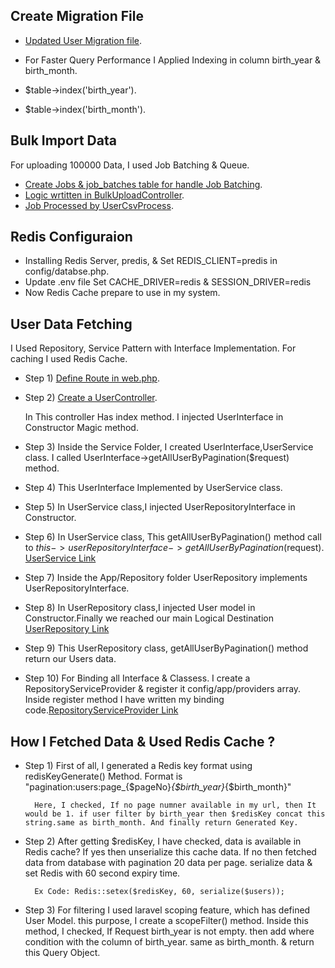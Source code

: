 ## Create Migration File

- [Updated User Migration file](https://github.com/alaminrony/Doctime-Task/blob/master/database/migrations/2014_10_12_000000_create_users_table.php).

- For Faster Query Performance I Applied Indexing in column birth_year & birth_month.
- $table->index('birth_year').
- $table->index('birth_month').

## Bulk Import Data

For uploading 100000 Data, I used Job Batching & Queue.


- [Create Jobs & job_batches table for handle Job Batching](https://github.com/alaminrony/Doctime-Task/blob/master/database/migrations/2024_01_19_111017_create_job_batches_table.php).
- [Logic wrtitten in BulkUploadController](https://github.com/alaminrony/Doctime-Task/blob/master/app/Http/Controllers/BulkUploadController.php).
- [Job Processed by UserCsvProcess](https://github.com/alaminrony/Doctime-Task/blob/master/app/Jobs/UserCsvProcess.php).

## Redis Configuraion

- Installing Redis Server, predis, & Set REDIS_CLIENT=predis in config/databse.php. 
- Update .env file Set CACHE_DRIVER=redis & SESSION_DRIVER=redis 
- Now Redis Cache prepare to use in my system. 


## User Data Fetching

I Used Repository, Service Pattern with Interface Implementation. For caching I used Redis Cache.

- Step 1) [Define Route in web.php](https://github.com/alaminrony/Doctime-Task/blob/master/routes/web.php).
- Step 2) [Create a UserController](https://github.com/alaminrony/Doctime-Task/blob/master/routes/web.php). 
   
   In This controller Has index method. I injected UserInterface in Constructor Magic method.

 
- Step 3) Inside the Service Folder, I created UserInterface,UserService class. I called UserInterface->getAllUserByPagination($request) method.
- Step 4) This UserInterface Implemented by UserService class. 
- Step 5) In UserService class,I injected UserRepositoryInterface in Constructor.
- Step 6) In UserService class, This getAllUserByPagination() method call to $this->userRepositoryInterface->getAllUserByPagination($request).   [UserService Link](https://github.com/alaminrony/Doctime-Task/blob/master/app/Service/UserService.php)
- Step 7) Inside the App/Repository folder UserRepository implements UserRepositoryInterface.
- Step 8) In UserRepository class,I injected User model in Constructor.Finally we reached our main Logical Destination [UserRepository Link](https://github.com/alaminrony/Doctime-Task/blob/master/app/Repository/UserRepository.php)
- Step 9) This UserRepository class, getAllUserByPagination() method return our Users data.
- Step 10) For Binding all Interface & Classess. I create a RepositoryServiceProvider & register it config/app/providers array. 
        Inside register  method I have written my binding code.[RepositoryServiceProvider Link](https://github.com/alaminrony/Doctime-Task/blob/master/app/Providers/RepositoryServiceProvider.php) 


## How I Fetched Data & Used Redis Cache ?

- Step 1) First of all, I generated a Redis key format using redisKeyGenerate() Method. 
          Format is "pagination:users:page_{$pageNo}_{$birth_year}_{$birth_month}"
 
        Here, I checked, If no page numner available in my url, then It would be 1. if user filter by birth_year then $redisKey concat this string.same as birth_month. And finally return Generated Key.

- Step 2) After getting $redisKey, I have checked, data is available in Redis cache? If yes then unserialize this cache data. 
        If no then fetched data from database with pagination 20 data per page. serialize data & set Redis with 60 second expiry time.
    
        Ex Code: Redis::setex($redisKey, 60, serialize($users));

- Step 3) For filtering I used laravel scoping feature, which has defined User Model. 
        this purpose, I create a scopeFilter() method. Inside this method, I checked, If Request birth_year is not empty. then add
        where condition with the column of birth_year. same as birth_month. & return this Query Object.






